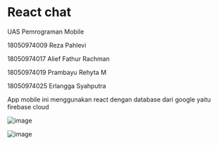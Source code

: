 # React chat

UAS Pemrograman Mobile

18050974009     Reza Pahlevi

18050974017     Alief Fathur Rachman

18050974019     Prambayu Rehyta M

18050974025     Erlangga Syahputra

App mobile ini menggunakan react dengan database dari google yaitu firebase cloud

![image](https://user-images.githubusercontent.com/33834994/120925087-09e79a00-c701-11eb-97b0-b3c68746445c.png)


![image](https://user-images.githubusercontent.com/33834994/120924985-980f5080-c700-11eb-87f8-964b99eb0d3b.png)


